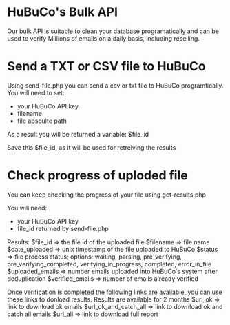 # HuBuCo's Bulk API
Our bulk API is suitable to clean your database programatically and can be used to verify Millions of emails on a daily basis, including reselling.

# Send a TXT or CSV file to HuBuCo
Using send-file.php you can send a csv or txt file to HuBuCo programtically. 
You will need to set:
- your HuBuCo API key
- filename
- file absoulte path

As a result you will be returned a variable: $file_id

Save this $file_id, as it will be used for retreiving the results

# Check progress of uploded file
You can keep checking the progress of your file using get-results.php

You will need: 
- your HuBuCo API key
- file_id returned by send-file.php

Results:
$file_id => the file id of the uploaded file
$filename => file name
$date_uploaded => unix timestamp of the file uploaded to HuBuCo
$status => file process status; options: waiting, parsing, pre_verifying, pre_verifying_completed, verifying_in_progress, completed, error_in_file
$uploaded_emails => number emails uploaded into HuBuCo's system after deduplication
$verified_emails => number of emails already verified

Once verification is completed the following links are available, you can use these links to donload results. Results are available for 2 months
$url_ok => link to download ok emails
$url_ok_and_catch_all => link to download ok and catch all emails
$url_all => link to download full report
